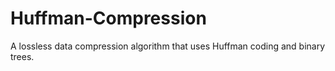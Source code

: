 # Huffman-Compression
A lossless data compression algorithm that uses Huffman coding and binary trees.
